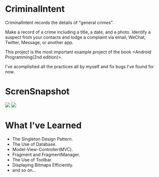 # CriminalIntent
CriminalIntent records the details of "general crimes".

Make a record of a crime including a title, a date, and a photo. Identify a suspect from your contacts and lodge a complaint via email, WeChat, Twitter, Message, or another app.

This project is the most important example project of the book <Android Programming(2nd edition)>. 

I've acomplished all the practices all by myself and fix bugs I've found for now.

# ScrenSnapshot
![](http://ww4.sinaimg.cn/large/6c766f0djw1f0wdgvdhzmj207i0dcdfy.jpg) ![](http://ww3.sinaimg.cn/large/6c766f0djw1f0wdh4bgecj207i0dcdg3.jpg)

# What I've Learned
- The Singleton Design Pattern.
- The Use of Database.
- Model-View-Controller(MVC).
- Fragment and FragmentManager.
- The Use of Toolbar.
- Displaying Bitmaps Efficiently.
- and so on...
